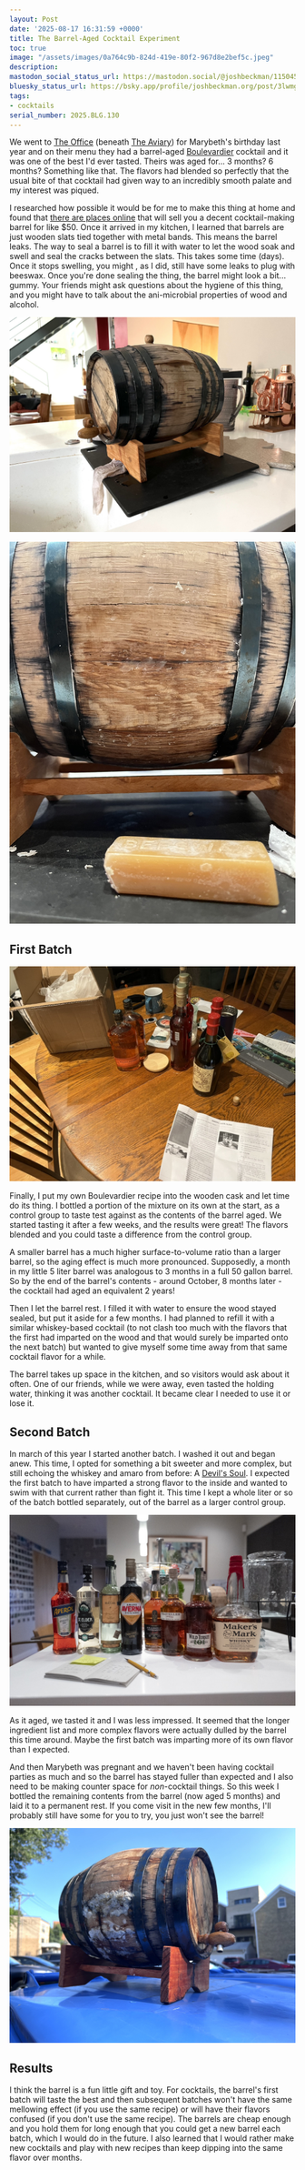 ```yaml
---
layout: Post
date: '2025-08-17 16:31:59 +0000'
title: The Barrel-Aged Cocktail Experiment
toc: true
image: "/assets/images/0a764c9b-824d-419e-80f2-967d8e2bef5c.jpeg"
description:
mastodon_social_status_url: https://mastodon.social/@joshbeckman/115045316476989414
bluesky_status_url: https://bsky.app/profile/joshbeckman.org/post/3lwmgd34pb62e
tags:
- cocktails
serial_number: 2025.BLG.130
---
```

We went to [The Office](https://www.theaviary.com/the-office) (beneath [The Aviary](https://www.theaviary.com/the-aviary)) for Marybeth's birthday last year and on their menu they had a barrel-aged [Boulevardier](https://www.diffordsguide.com/cocktails/recipe/2955/boulevardier-cocktail) cocktail and it was one of the best I'd ever tasted. Theirs was aged for... 3 months? 6 months? Something like that. The flavors had blended so perfectly that the usual bite of that cocktail had given way to an incredibly smooth palate and my interest was piqued.

I researched how possible it would be for me to make this thing at home and found that [there are places online](https://www.barrelsonline.com/) that will sell you a decent cocktail-making barrel for like $50. Once it arrived in my kitchen, I learned that barrels are just wooden slats tied together with metal bands. This means the barrel leaks. The way to seal a barrel is to fill it with water to let the wood soak and swell and seal the cracks between the slats. This takes some time (days). Once it stops swelling, you might , as I did, still have some leaks to plug with beeswax. Once you're done sealing the thing, the barrel might look a bit... gummy. Your friends might ask questions about the hygiene of this thing, and you might have to talk about the ani-microbial properties of wood and alcohol.

![barrel soaking](/assets/images/0a764c9b-824d-419e-80f2-967d8e2bef5c.jpeg)

![barrel being sealed with beeswax](/assets/images/d888e621-7aca-4ba0-a25e-4c6b3db67b48.jpeg)

## First Batch

![making the boulevardier](/assets/images/c53e9a15-5bfe-4b66-a8d3-76dc9057ee8a.jpeg)

Finally, I put my own Boulevardier recipe into the wooden cask and let time do its thing. I bottled a portion of the mixture on its own at the start, as a control group to taste test against as the contents of the barrel aged. We started tasting it after a few weeks, and the results were great! The flavors blended and you could taste a difference from the control group.

A smaller barrel has a much higher surface-to-volume ratio than a larger barrel, so the aging effect is much more pronounced. Supposedly, a month in my little 5 liter barrel was analogous to 3 months in a full 50 gallon barrel. So by the end of the barrel's contents - around October, 8 months later - the cocktail had aged an equivalent 2 years!

Then I let the barrel rest. I filled it with water to ensure the wood stayed sealed, but put it aside  for a few months. I had planned to refill it with a similar whiskey-based cocktail (to not clash too much with the flavors that the first had imparted on the wood and that would surely be imparted onto the next batch) but wanted to give myself some time away from that same cocktail flavor for a while.

The barrel takes up space in the kitchen, and so visitors would ask about it often. One of our friends, while we were away, even tasted the holding water, thinking it was another cocktail. It became clear I needed to use it or lose it.

## Second Batch

In march of this year I started another batch. I washed it out and began anew. This time, I opted for something a bit sweeter and more complex, but still echoing the whiskey and amaro from before: A [Devil's Soul](https://www.diffordsguide.com/cocktails/recipe/6127/devils-soul#ingredients). I expected the first batch to have imparted a strong flavor to the inside and wanted to swim with that current rather than fight it. This time I kept a whole liter or so of the batch bottled separately, out of the barrel as a larger control group. 

![liquor ingredients/bottles for a devil's soul](/assets/images/81a5c846-c8a9-4789-82f2-d421ae58b94f.jpeg)

As it aged, we tasted it and I was less impressed. It seemed that the longer ingredient list and more complex flavors were actually dulled by the barrel this time around. Maybe the first batch was imparting more of its own flavor than I expected.

And then Marybeth was pregnant and we haven't been having cocktail parties as much and so the barrel has stayed fuller than expected and I also need to be making counter space for _non_-cocktail things. So this week I bottled the remaining contents from the barrel (now aged 5 months) and laid it to a permanent rest. If you come visit in the new few months, I'll probably still have some for you to try, you just won't see the barrel!

![the barrel being disposed of](/assets/images/2cb5bb18-1626-464e-96f2-2c42fcdf5141.jpeg)

## Results

I think the barrel is a fun little gift and toy. For cocktails, the barrel's first batch will taste the best and then subsequent batches won't have the same mellowing effect (if you use the same recipe) or will have their flavors confused (if you don't use the same recipe). The barrels are cheap enough and you hold them for long enough that you could get a new barrel each batch, which I would do in the future. I also learned that I would rather make new cocktails and play with new recipes than keep dipping into the same flavor over months.
